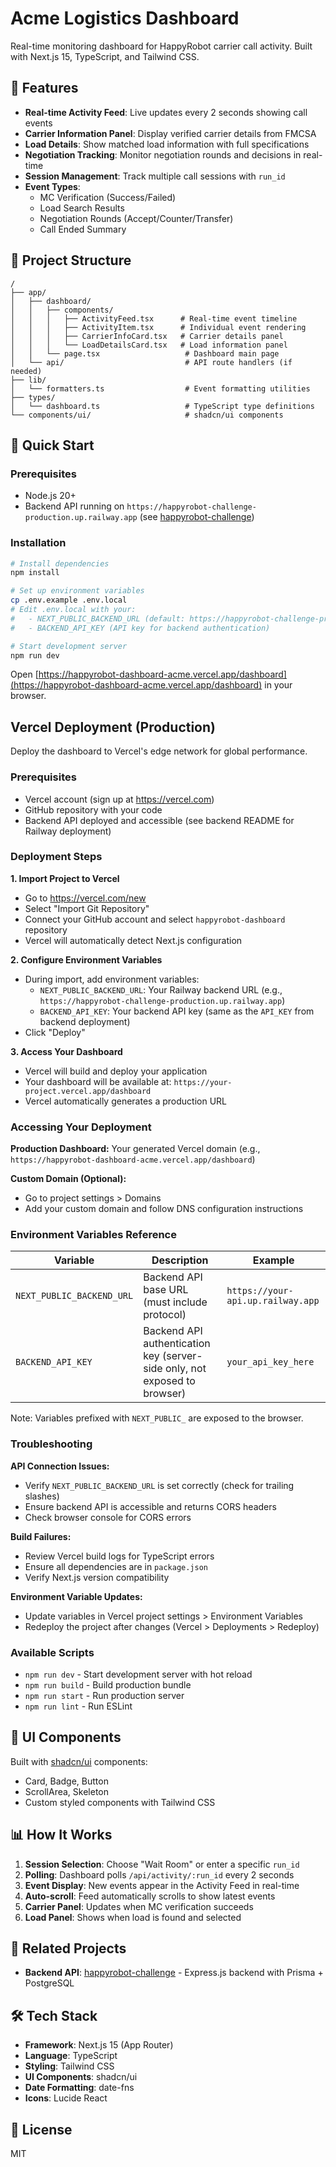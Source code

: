 # Acme Logistics Dashboard

Real-time monitoring dashboard for HappyRobot carrier call activity. Built with Next.js 15, TypeScript, and Tailwind CSS.

## 🌟 Features

- **Real-time Activity Feed**: Live updates every 2 seconds showing call events
- **Carrier Information Panel**: Display verified carrier details from FMCSA
- **Load Details**: Show matched load information with full specifications
- **Negotiation Tracking**: Monitor negotiation rounds and decisions in real-time
- **Session Management**: Track multiple call sessions with `run_id`
- **Event Types**:
  - MC Verification (Success/Failed)
  - Load Search Results
  - Negotiation Rounds (Accept/Counter/Transfer)
  - Call Ended Summary

## 📁 Project Structure

```
/
├── app/
│   ├── dashboard/
│   │   ├── components/
│   │   │   ├── ActivityFeed.tsx      # Real-time event timeline
│   │   │   ├── ActivityItem.tsx      # Individual event rendering
│   │   │   ├── CarrierInfoCard.tsx   # Carrier details panel
│   │   │   └── LoadDetailsCard.tsx   # Load information panel
│   │   └── page.tsx                   # Dashboard main page
│   └── api/                           # API route handlers (if needed)
├── lib/
│   └── formatters.ts                  # Event formatting utilities
├── types/
│   └── dashboard.ts                   # TypeScript type definitions
└── components/ui/                     # shadcn/ui components
```

## 🚀 Quick Start

### Prerequisites
- Node.js 20+
- Backend API running on `https://happyrobot-challenge-production.up.railway.app` (see [happyrobot-challenge](https://github.com/0xalv/happyrobot-challenge))

### Installation

```bash
# Install dependencies
npm install

# Set up environment variables
cp .env.example .env.local
# Edit .env.local with your:
#   - NEXT_PUBLIC_BACKEND_URL (default: https://happyrobot-challenge-production.up.railway.app)
#   - BACKEND_API_KEY (API key for backend authentication)

# Start development server
npm run dev
```

Open [https://happyrobot-dashboard-acme.vercel.app/dashboard](https://happyrobot-dashboard-acme.vercel.app/dashboard) in your browser.

## Vercel Deployment (Production)

Deploy the dashboard to Vercel's edge network for global performance.

### Prerequisites
- Vercel account (sign up at https://vercel.com)
- GitHub repository with your code
- Backend API deployed and accessible (see backend README for Railway deployment)

### Deployment Steps

**1. Import Project to Vercel**
- Go to https://vercel.com/new
- Select "Import Git Repository"
- Connect your GitHub account and select `happyrobot-dashboard` repository
- Vercel will automatically detect Next.js configuration

**2. Configure Environment Variables**
- During import, add environment variables:
  - `NEXT_PUBLIC_BACKEND_URL`: Your Railway backend URL (e.g., `https://happyrobot-challenge-production.up.railway.app`)
  - `BACKEND_API_KEY`: Your backend API key (same as the `API_KEY` from backend deployment)
- Click "Deploy"

**3. Access Your Dashboard**
- Vercel will build and deploy your application
- Your dashboard will be available at: `https://your-project.vercel.app/dashboard`
- Vercel automatically generates a production URL

### Accessing Your Deployment

**Production Dashboard:** Your generated Vercel domain (e.g., `https://happyrobot-dashboard-acme.vercel.app/dashboard`)

**Custom Domain (Optional):**
- Go to project settings > Domains
- Add your custom domain and follow DNS configuration instructions

### Environment Variables Reference

| Variable | Description | Example |
|----------|-------------|---------|
| `NEXT_PUBLIC_BACKEND_URL` | Backend API base URL (must include protocol) | `https://your-api.up.railway.app` |
| `BACKEND_API_KEY` | Backend API authentication key (server-side only, not exposed to browser) | `your_api_key_here` |

Note: Variables prefixed with `NEXT_PUBLIC_` are exposed to the browser.

### Troubleshooting

**API Connection Issues:**
- Verify `NEXT_PUBLIC_BACKEND_URL` is set correctly (check for trailing slashes)
- Ensure backend API is accessible and returns CORS headers
- Check browser console for CORS errors

**Build Failures:**
- Review Vercel build logs for TypeScript errors
- Ensure all dependencies are in `package.json`
- Verify Next.js version compatibility

**Environment Variable Updates:**
- Update variables in Vercel project settings > Environment Variables
- Redeploy the project after changes (Vercel > Deployments > Redeploy)

### Available Scripts

- `npm run dev` - Start development server with hot reload
- `npm run build` - Build production bundle
- `npm run start` - Run production server
- `npm run lint` - Run ESLint

## 🎨 UI Components

Built with [shadcn/ui](https://ui.shadcn.com/) components:
- Card, Badge, Button
- ScrollArea, Skeleton
- Custom styled components with Tailwind CSS

## 📊 How It Works

1. **Session Selection**: Choose "Wait Room" or enter a specific `run_id`
2. **Polling**: Dashboard polls `/api/activity/:run_id` every 2 seconds
3. **Event Display**: New events appear in the Activity Feed in real-time
4. **Auto-scroll**: Feed automatically scrolls to show latest events
5. **Carrier Panel**: Updates when MC verification succeeds
6. **Load Panel**: Shows when load is found and selected

## 🔗 Related Projects

- **Backend API**: [happyrobot-challenge](https://github.com/0xalv/happyrobot-challenge) - Express.js backend with Prisma + PostgreSQL

## 🛠️ Tech Stack

- **Framework**: Next.js 15 (App Router)
- **Language**: TypeScript
- **Styling**: Tailwind CSS
- **UI Components**: shadcn/ui
- **Date Formatting**: date-fns
- **Icons**: Lucide React

## 📝 License

MIT
